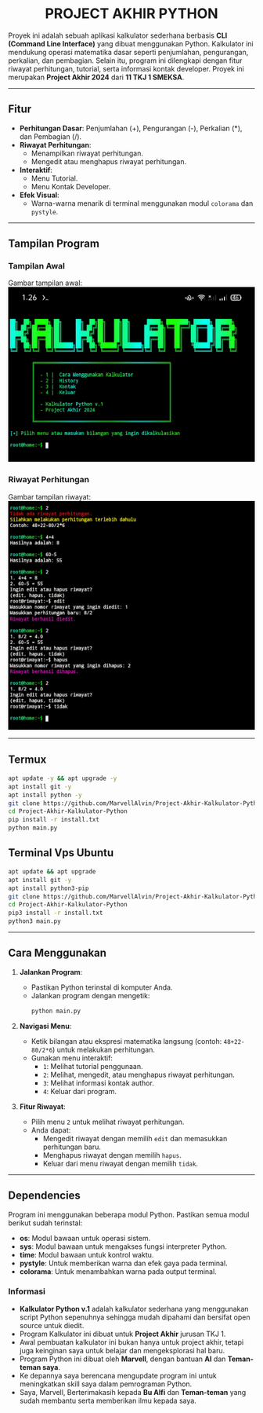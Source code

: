 <h1 align="center">PROJECT AKHIR PYTHON</h1>

Proyek ini adalah sebuah aplikasi kalkulator sederhana berbasis **CLI (Command Line Interface)** yang dibuat menggunakan Python. Kalkulator ini mendukung operasi matematika dasar seperti penjumlahan, pengurangan, perkalian, dan pembagian. Selain itu, program ini dilengkapi dengan fitur riwayat perhitungan, tutorial, serta informasi kontak developer.
Proyek ini merupakan **Project Akhir 2024** dari **11 TKJ 1 SMEKSA**.

---

## Fitur
- **Perhitungan Dasar**: Penjumlahan (+), Pengurangan (-), Perkalian (*), dan Pembagian (/).
- **Riwayat Perhitungan**:
  - Menampilkan riwayat perhitungan.
  - Mengedit atau menghapus riwayat perhitungan.
- **Interaktif**:
  - Menu Tutorial.
  - Menu Kontak Developer.
- **Efek Visual**:
  - Warna-warna menarik di terminal menggunakan modul `colorama` dan `pystyle`.

---

## Tampilan Program
### Tampilan Awal
Gambar tampilan awal:  
![Tampilan Awal](images/tampilan.jpg)

### Riwayat Perhitungan
Gambar tampilan riwayat:  
![Riwayat Perhitungan](images/riwayat.jpg)

---

## Termux
```bash
apt update -y && apt upgrade -y
apt install git -y
apt install python -y
git clone https://github.com/MarvellAlvin/Project-Akhir-Kalkulator-Python
cd Project-Akhir-Kalkulator-Python
pip install -r install.txt
python main.py
```

## Terminal Vps Ubuntu 
```bash
apt update && apt upgrade
apt install git -y
apt install python3-pip
git clone https://github.com/MarvellAlvin/Project-Akhir-Kalkulator-Python
cd Project-Akhir-Kalkulator-Python
pip3 install -r install.txt
python3 main.py
```

---

## Cara Menggunakan
1. **Jalankan Program**:
   - Pastikan Python terinstal di komputer Anda.
   - Jalankan program dengan mengetik:
     ```bash
     python main.py
     ```

2. **Navigasi Menu**:
   - Ketik bilangan atau ekspresi matematika langsung (contoh: `48+22-80/2*6`) untuk melakukan perhitungan.
   - Gunakan menu interaktif:
     - `1`: Melihat tutorial penggunaan.
     - `2`: Melihat, mengedit, atau menghapus riwayat perhitungan.
     - `3`: Melihat informasi kontak author.
     - `4`: Keluar dari program.

3. **Fitur Riwayat**:
   - Pilih menu `2` untuk melihat riwayat perhitungan.
   - Anda dapat:
     - Mengedit riwayat dengan memilih `edit` dan memasukkan perhitungan baru.
     - Menghapus riwayat dengan memilih `hapus`.
     - Keluar dari menu riwayat dengan memilih `tidak`.

---

## Dependencies
Program ini menggunakan beberapa modul Python. Pastikan semua modul berikut sudah terinstal:
- **os**: Modul bawaan untuk operasi sistem.
- **sys**: Modul bawaan untuk mengakses fungsi interpreter Python.
- **time**: Modul bawaan untuk kontrol waktu.
- **pystyle**: Untuk memberikan warna dan efek gaya pada terminal.
- **colorama**: Untuk menambahkan warna pada output terminal.

### Informasi
- **Kalkulator Python v.1** adalah kalkulator sederhana yang menggunakan script Python sepenuhnya sehingga mudah dipahami dan bersifat open source untuk diedit.  
- Program Kalkulator ini dibuat untuk **Project Akhir** jurusan TKJ 1.  
- Awal pembuatan kalkulator ini bukan hanya untuk project akhir, tetapi juga keinginan saya untuk belajar dan mengeksplorasi hal baru.  
- Program Python ini dibuat oleh **Marvell**, dengan bantuan **AI** dan **Teman-teman saya**.  
- Ke depannya saya berencana mengupdate program ini untuk meningkatkan skill saya dalam pemrograman Python.  
- Saya, Marvell, Berterimakasih kepada **Bu Alfi** dan **Teman-teman** yang sudah membantu serta memberikan ilmu kepada saya. 
